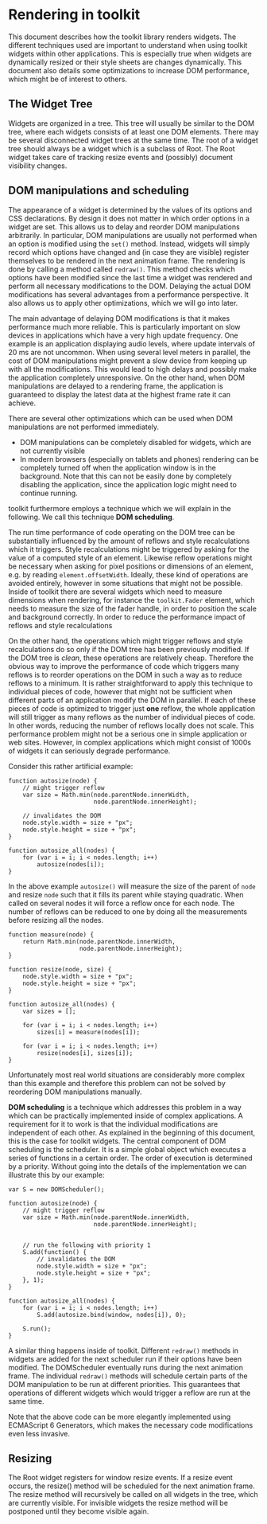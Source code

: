 # Rendering in toolkit

This document describes how the toolkit library renders widgets. The different
techniques used are important to understand when using toolkit widgets within
other applications. This is especially true when widgets are dynamically resized
or their style sheets are changes dynamically.
This document also details some optimizations to increase DOM performance, which
might be of interest to others.

## The Widget Tree

Widgets are organized in a tree. This tree will usually be similar to the DOM
tree, where each widgets consists of at least one DOM elements. There may be
several disconnected widget trees at the same time. The root of a widget tree
should always be a widget which is a subclass of Root. The Root widget takes
care of tracking resize events and (possibly) document visibility changes.

## DOM manipulations and scheduling

The appearance of a widget is determined by the values of its options and
CSS declarations. By design it does not matter in which order options
in a widget are set. This allows us to delay and reorder DOM manipulations
arbitrarily. In particular, DOM manipulations are usually not performed when
an option is modified using the `set()` method. Instead, widgets will simply
record which options have changed and (in case they are visible) register
themselves to be rendered in the next animation frame.
The rendering is done by calling a method called `redraw()`.
This method checks which options have been modified since the last time a
widget was rendered and perform all necessary modifications to the DOM.
Delaying the actual DOM modifications has several advantages from a performance
perspective. It also allows us to apply other optimizations, which we will go
into later.

The main advantage of delaying DOM modifications is that it makes performance
much more reliable. This is particularly important on slow devices in applications
which have a very high update frequency. One example is an application displaying
audio levels, where update intervals of 20 ms are not uncommon.
When using several level meters in parallel, the cost of DOM manipulations might
prevent a slow device from keeping up with all the modifications. This would lead to
high delays and possibly make the application completely unresponsive.
On the other hand, when DOM manipulations are delayed to a rendering frame, the
application is guaranteed to display the latest data at the highest frame rate it
can achieve.

There are several other optimizations which can be used when DOM manipulations
are not performed immediately.

* DOM manipulations can be completely disabled for widgets, which are not currently
  visible
* In modern browsers (especially on tablets and phones) rendering can be completely
  turned off when the application window is in the background. Note that this can
  not be easily done by completely disabling the application, since the application
  logic might need to continue running.

toolkit furthermore employs a technique which we will explain in the following. We
call this technique **DOM scheduling**.

The run time performance of code operating on the DOM tree can be substantially
influenced by the amount of reflows and style recalculations which it
triggers. Style recalculations might be triggered by asking for the value of
a computed style of an element. Likewise reflow operations might be necessary
when asking for pixel positions or dimensions of an element, e.g. by reading 
`element.offsetWidth`. Ideally, these kind of operations are avoided entirely,
however in some situations that might not be possible. Inside of toolkit there
are several widgets which need to measure dimensions when rendering, for instance
the `toolkit.Fader` element, which needs to measure the size of the fader handle,
in order to position the scale and background correctly. In order to reduce the
performance impact of reflows and style recalculations 

On the other hand, the operations which might trigger reflows and style
recalculations do so only if the DOM tree has been previously modified. If the DOM
tree is *clean*, these operations are relatively cheap. Therefore the obvious
way to improve the performance of code which triggers many reflows is to reorder
operations on the DOM in such a way as to reduce reflows to a minimum. It is rather
straightforward to apply this technique to individual pieces of code, however that
might not be sufficient when different parts of an application modify the DOM
in parallel. If each of these pieces of code is optimized to trigger just **one** reflow,
the whole application will still trigger as many reflows as the number of individual
pieces of code. In other words, reducing the number of reflows locally does not scale.
This performance problem might not be a serious one in simple application or web sites.
However, in complex applications which might consist of 1000s of widgets it can seriously
degrade performance.

Consider this rather artificial example:

    function autosize(node) {
        // might trigger reflow
        var size = Math.min(node.parentNode.innerWidth,
                            node.parentNode.innerHeight);

        // invalidates the DOM
        node.style.width = size + "px";
        node.style.height = size + "px";
    }

    function autosize_all(nodes) {
        for (var i = i; i < nodes.length; i++)
            autosize(nodes[i]);
    }

In the above example `autosize()` will measure the size of the parent of `node` and
resize `node` such that it fills its parent while staying quadratic. When called on
several nodes it will force a reflow once for each node. The number of reflows can be
reduced to one by doing all the measurements before resizing all the nodes.

    function measure(node) {
        return Math.min(node.parentNode.innerWidth,
                        node.parentNode.innerHeight);
    }

    function resize(node, size) {
        node.style.width = size + "px";
        node.style.height = size + "px";
    }

    function autosize_all(nodes) {
        var sizes = [];

        for (var i = i; i < nodes.length; i++)
            sizes[i] = measure(nodes[i]);

        for (var i = i; i < nodes.length; i++)
            resize(nodes[i], sizes[i]);
    }

Unfortunately most real world situations are considerably more complex than this example
and therefore this problem can not be solved by reordering DOM manipulations manually.

**DOM scheduling** is a technique which addresses this problem in a way which
can be practically implemented inside of complex applications. A requirement
for it to work is that the individual modifications are independent of each
other. As explained in the beginning of this document, this is the case for
toolkit widgets. The central component of DOM scheduling is the scheduler. It
is a simple global object which executes a series of functions in a certain order.
The order of execution is determined by a priority. Without going into the details of
the implementation we can illustrate this by our example:

    var S = new DOMScheduler();

    function autosize(node) {
        // might trigger reflow
        var size = Math.min(node.parentNode.innerWidth,
                            node.parentNode.innerHeight);


        // run the following with priority 1
        S.add(function() {
            // invalidates the DOM
            node.style.width = size + "px";
            node.style.height = size + "px";
        }, 1);
    }

    function autosize_all(nodes) {
        for (var i = i; i < nodes.length; i++)
            S.add(autosize.bind(window, nodes[i]), 0);

        S.run();
    }

A similar thing happens inside of toolkit. Different `redraw()` methods
in widgets are added for the next scheduler run if their options have
been modified. The DOMScheduler eventually runs during the next animation
frame. The individual `redraw()` methods will schedule certain parts of the
DOM manipulation to be run at different priorities. This guarantees that
operations of different widgets which would trigger a reflow are run at the
same time.

Note that the above code can be more elegantly implemented using ECMAScript 6 Generators,
which makes the necessary code modifications even less invasive.

## Resizing

The Root widget registers for window resize events. If a resize event occurs,
the resize() method will be scheduled for the next animation frame. The resize
method will recursively be called on all widgets in the tree, which are
currently visible. For invisible widgets the resize method will be postponed
until they become visible again.
